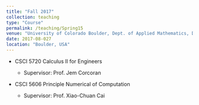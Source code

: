 ```yaml
---
title: "Fall 2017"
collection: teaching
type: "Course"
permalink: /teaching/Spring15
venue: "University of Colorado Boulder, Dept. of Applied Mathematics, Dept. of Computer Science"
date: 2017-08-027
location: "Boulder, USA"
---
```


* CSCI 5720 Calculus II for Engineers
  * Supervisor: Prof. Jem Corcoran

* CSCI 5606 Principle Numerical of Computation
  * Supervisor: Prof. Xiao-Chuan Cai



